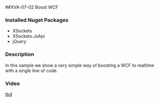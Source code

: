 ##XVA-07-02 Boost WCF


### Installed Nuget Packages

- XSockets
- XSockets.JsApi
- jQuery

### Description


In this sample we show a very simple way of boosting a WCF to realtime with a single line of code.

### Video

[tbd](tbd)